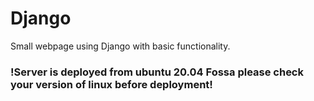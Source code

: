 # Django
Small webpage using Django with basic functionality.
### !Server is deployed from ubuntu 20.04 Fossa please check your version of linux before deployment!


